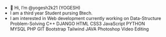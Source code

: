 - 👋 Hi, I’m @yogesh2k21 (YOGESH)
- I am a third year Student pursing Btech.
- I am interested in Web development currently working on Data-Structure Problem-Solving C++ DJANGO
                                                          HTML CSS3 JavaScript PYTHON MYSQL
                                                          PHP GIT Bootstrap Tailwind JAVA
                                                          Photoshop Video Editing
                                                          
